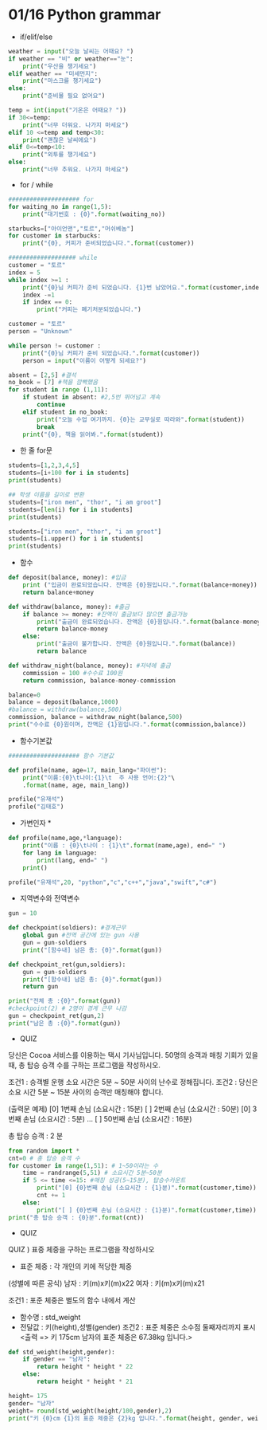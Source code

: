 # 01/16 Python grammar

- if/elif/else

```python
weather = input("오늘 날씨는 어때요? ")
if weather == "비" or weather=="눈":
    print("우산을 챙기세요")
elif weather == "미세먼지":
    print("마스크를 챙기세요")
else:
    print("준비물 필요 없어요")

temp = int(input("기온은 어때요? "))
if 30<=temp:
    print("너무 더워요. 나가지 마세요")
elif 10 <=temp and temp<30:
    print("괜찮은 날씨에요")
elif 0<=temp<10:
    print("외투를 챙기세요")
else:
    print("너무 추워요. 나가지 마세요")
```

- for / while

```python
#################### for
for waiting_no in range(1,5):
    print("대기번호 : {0}".format(waiting_no))

starbucks=["아이언맨","토르","머쉬베놈"]
for customer in starbucks:
    print("{0}, 커피가 준비되었습니다.".format(customer))

################### while
customer = "토르"
index = 5
while index >=1 :
    print("{0}님 커피가 준비 되었습니다. {1}번 남았어요.".format(customer,index))
    index -=1
    if index == 0:
        print("커피는 폐기처분되었습니다.")

customer = "토르"
person = "Unknown"

while person != customer :
    print("{0}님 커피가 준비 되었습니다.".format(customer))
    person = input("이름이 어떻게 되세요?")

absent = [2,5] #결석
no_book = [7] #책을 깜빡했음
for student in range (1,11): 
    if student in absent: #2,5번 뛰어넘고 계속
        continue
    elif student in no_book:
        print("오늘 수업 여기까지. {0}는 교무실로 따라와".format(student))
        break
    print("{0}, 책을 읽어봐.".format(student))
```

- 한 줄 for문

```python
students=[1,2,3,4,5]
students=[i+100 for i in students]
print(students)

## 학생 이름을 길이로 변환
students=["iron men", "thor", "i am groot"]
students=[len(i) for i in students]
print(students)

students=["iron men", "thor", "i am groot"]
students=[i.upper() for i in students]
print(students)
```

- 함수

```python
def deposit(balance, money): #입금
    print ("입금이 완료되었습니다. 잔액은 {0}원입니다.".format(balance+money))
    return balance+money

def withdraw(balance, money): #출금
    if balance >= money: #잔액이 출금보다 많으면 출금가능
        print("출금이 완료되었습니다. 잔액은 {0}원입니다.".format(balance-money))
        return balance-money
    else:
        print("출금이 불가합니다. 잔액은 {0}원입니다.".format(balance))
        return balance

def withdraw_night(balance, money): #저녁에 출금
    commission = 100 #수수료 100원
    return commission, balance-money-commission

balance=0
balance = deposit(balance,1000)
#balance = withdraw(balance,500)
commission, balance = withdraw_night(balance,500)
print("수수료 {0}원이며, 잔액은 {1}원입니다.".format(commission,balance))
```

- 함수기본값

```python
#################### 함수 기본값

def profile(name, age=17, main_lang="파이썬"):
    print("이름:{0}\t나이:{1}\t  주 사용 언어:{2}"\
    .format(name, age, main_lang))

profile("유재석")
profile("김태호")
```

- 가변인자 *

```python
def profile(name,age,*language):
    print("이름 : {0}\t나이 : {1}\t".format(name,age), end=" ")
    for lang in language:
        print(lang, end=" ")
    print()

profile("유재석",20, "python","c","c++","java","swift","c#")
```

- 지역변수와 전역변수

```python
gun = 10

def checkpoint(soldiers): #경계근무
    global gun #전역 공간에 있는 gun 사용
    gun = gun-soldiers
    print("[함수내] 남은 총: {0}".format(gun))

def checkpoint_ret(gun,soldiers):
    gun = gun-soldiers
    print("[함수내] 남은 총: {0}".format(gun))
    return gun

print("전체 총 :{0}".format(gun))
#checkpoint(2) # 2명이 경계 근무 나감
gun = checkpoint_ret(gun,2)
print("남은 총 :{0}".format(gun))
```

- QUIZ

당신은 Cocoa 서비스를 이용하는 택시 기사님입니다.
50명의 승객과 매칭 기회가 있을 때, 총 탑승 승객 수를 구하는 프로그램을 작성하시오.

조건1 : 승객별 운행 소요 시간은 5분 ~ 50분 사이의 난수로 정해집니다.
조건2 : 당신은 소요 시간 5분 ~ 15분 사이의 승객만 매칭해야 합니다.

(출력문 예제)
[0] 1번째 손님 (소요시간 : 15분)
[ ] 2번째 손님 (소요시간 : 50분)
[0] 3번째 손님 (소요시간 : 5분)
...
[ ] 50번째 손님 (소요시간 : 16분)

총 탑승 승객 : 2 분

```python
from random import *
cnt=0 # 총 탑승 승객 수
for customer in range(1,51): # 1~50이라는 수
    time = randrange(5,51) # 소요시간 5분~50분
    if 5 <= time <=15: #매칭 성공(5~15분), 탑승수카운트
        print("[0] {0}번째 손님 (소요시간 : {1}분)".format(customer,time))
        cnt += 1
    else:
        print("[ ] {0}번째 손님 (소요시간 : {1}분)".format(customer,time))
print("총 탑승 승객 : {0}분".format(cnt))
```

- QUIZ

QUIZ ) 표중 체중을 구하는 프로그램을 작성하시오
* 표준 체중 : 각 개인의 키에 적당한 체중

(성별에 따른 공식)
남자 : 키(m)x키(m)x22
여자 : 키(m)x키(m)x21

조건1 : 포준 체중은 별도의 함수 내에서 계산
* 함수명 : std_weight
* 전달값 : 키(height),성별(gender)
조건2 : 표준 체중은 소수점 둘째자리까지 표시                                                                                         <출력 => 키 175cm 남자의 표준 체중은 67.38kg 입니다.>

```python
def std_weight(height,gender):
    if gender == "남자":
        return height * height * 22
    else:
        return height * height * 21

height= 175
gender= "남자"
weight= round(std_weight(height/100,gender),2)
print("키 {0}cm {1}의 표준 체중은 {2}kg 입니다.".format(height, gender, weight))
```